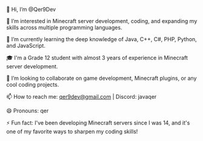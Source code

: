 👋 Hi, I’m @Qer9Dev

👀 I’m interested in Minecraft server development, coding, and expanding my skills across multiple programming languages.

🌱 I’m currently learning the deep knowledge of Java, C++, C#, PHP, Python, and JavaScript.

🎓 I'm a Grade 12 student with almost 3 years of experience in Minecraft server development.

💞️ I’m looking to collaborate on game development, Minecraft plugins, or any cool coding projects.

📫 How to reach me: qer9dev@gmail.com | Discord: javaqer

😄 Pronouns: qer

⚡ Fun fact: I've been developing Minecraft servers since I was 14, and it's one of my favorite ways to sharpen my coding skills!
